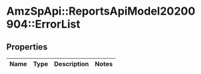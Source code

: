 # AmzSpApi::ReportsApiModel20200904::ErrorList

## Properties
Name | Type | Description | Notes
------------ | ------------- | ------------- | -------------

